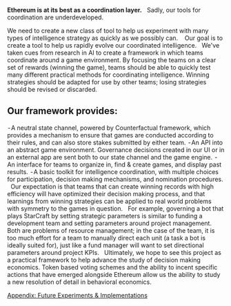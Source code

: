 **Ethereum is at its best as a coordination layer.**
 
Sadly, our tools for coordination are underdeveloped.

We need to create a new class of tool to help us experiment with many types of intelligence strategy as quickly as we possibly can. 
 
Our goal is to create a tool to help us rapidly evolve our coordinated intelligence.
 
We've taken cues from research in AI to create a framework in which teams coordinate around a game environment. By focusing the teams on a clear set of rewards (winning the game), teams should be able to quickly test many different practical methods for coordinating intelligence. Winning strategies should be adapted for use by other teams; losing strategies should be revised or discarded.
 
## Our framework provides: 
 - A neutral state channel, powered by Counterfactual framework, which provides a mechanism to ensure that games are conducted according to their rules, and can also store stakes submitted by either team.
 - An API into an abstract game environment. Governance decisions created in our UI or in an external app are sent both to our state channel and the game engine.
 - An interface for teams to organize in, find & create games, and display past results.
 - A basic toolkit for intelligence coordination, with multiple choices for participation, decision making mechanisms, and nomination procedures.
 
Our expectation is that teams that can create winning records with high efficiency will have optimized their decision making process, and that learnings from winning strategies can be applied to real world problems with symmetry to the games in question.
 
For example, governing a bot that plays StarCraft by setting strategic parameters is similar to funding a development team and setting parameters around project management. Both are problems of resource management; in the case of the team, it is too much effort for a team to manually direct each unit (a task a bot is ideally suited for), just like a fund manager will want to set directional parameters around project KPIs.
 
Ultimately, we hope to see this project as a practical framework to help advance the study of decision making economics. Token based voting schemes and the ability to incent specific actions that have emerged alongside Ethereum allow us the ability to study a new resolution of detail in behavioral economics.

[Appendix: Future Experiments & Implementations](https://github.com/musnit/daodelian/docs/appendix.md)